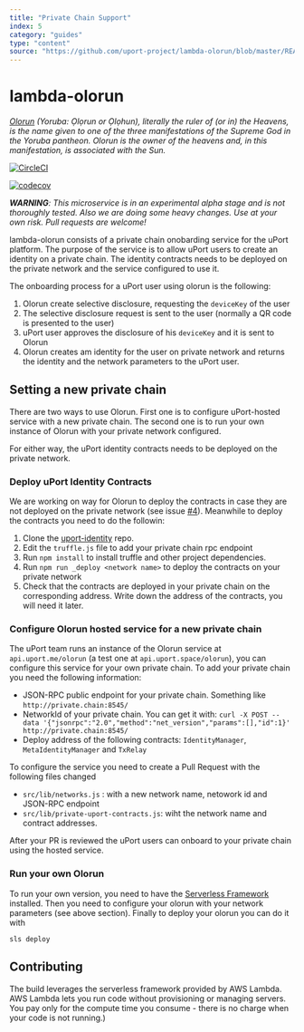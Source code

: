 ```yaml
---
title: "Private Chain Support"
index: 5
category: "guides"
type: "content"
source: "https://github.com/uport-project/lambda-olorun/blob/master/README.md"
---
```


# lambda-olorun

_[Olorun](https://en.wikipedia.org/wiki/Olorun) (Yoruba: Ọlọrun or Ọlọhun), literally the ruler of (or in) the Heavens, is the name given to one of the three manifestations of the Supreme God in the Yoruba pantheon. Olorun is the owner of the heavens and, in this manifestation, is associated with the Sun._

[![CircleCI](https://circleci.com/gh/uport-project/lambda-olorun.svg?style=svg)](https://circleci.com/gh/uport-project/lambda-olorun)

[![codecov](https://codecov.io/gh/uport-project/lambda-olorun/branch/master/graph/badge.svg)](https://codecov.io/gh/uport-project/lambda-olorun)

_**WARNING**: This microservice is in an experimental alpha stage and is not thoroughly tested. Also we are doing some heavy changes. Use at your own risk. Pull requests are welcome!_


lambda-olorun consists of a private chain onobarding service for the uPort platform. The purpose of the service is to allow uPort users to create an identity on a private chain. The identity contracts needs to be deployed on the private network and the service configured to use it.

The onboarding process for a uPort user using olorun is the following:
1. Olorun create selective disclosure, requesting the `deviceKey` of the user
2. The selective disclosure request is sent to the user (normally a QR code is presented to the user)
3. uPort user approves the disclosure of his `deviceKey` and it is sent to Olorun
4. Olorun creates am identity for the user on private network and returns the identity and the network parameters to the uPort user.

## Setting a new private chain

There are two ways to use Olorun. First one is to configure uPort-hosted service with a new private chain. The second one is to run your own instance of Olorun with your private network configured.

For either way, the uPort identity contracts needs to be deployed on the private network.

### Deploy uPort Identity Contracts

We are working on way for Olorun to deploy the contracts in case they are not deployed on the private network (see issue [#4](https://github.com/uport-project/lambda-olorun/issues/4)). Meanwhile to deploy the contracts you need to do the followin:

1. Clone the [uport-identity](https://github.com/uport-project/uport-identity) repo.
2. Edit the `truffle.js` file to add your private chain rpc endpoint
3. Run `npm install` to install truffle and other project dependencies.
4. Run `npm run _deploy <network name>` to deploy the contracts on your private network
5. Check that the contracts are deployed in your private chain on the corresponding address. Write down the address of the contracts, you will need it later.

### Configure Olorun hosted service for a new private chain

The uPort team runs an instance of the Olorun service at `api.uport.me/olorun` (a test one at `api.uport.space/olorun`), you can configure this service for your own private chain. To add your private chain you need the following information:

- JSON-RPC public endpoint for your private chain. Something like `http://private.chain:8545/`
- NetworkId of your private chain. You can get it with: `curl -X POST --data '{"jsonrpc":"2.0","method":"net_version","params":[],"id":1}' http://private.chain:8545/`
- Deploy address of the following contracts: `IdentityManager`, `MetaIdentityManager` and `TxRelay`

To configure the service you need to create a Pull Request with the following files changed

- `src/lib/networks.js` : with a new network name, netowork id and JSON-RPC endpoint
- `src/lib/private-uport-contracts.js`: wiht the network name and contract addresses.

After your PR is reviewed the uPort users can onboard to your private chain using the hosted service.

### Run your own Olorun
To run your own version, you need to have the [Serverless Framework](https://serverless.com/) installed.
Then you need to configure your olorun with your network parameters (see above section). Finally to deploy your olorun you can do it with

```
sls deploy
```

## Contributing

The build leverages the serverless framework provided by AWS Lambda. AWS Lambda lets you run code without provisioning or managing servers. You pay only for the compute time you consume - there is no charge when your code is not running.)
